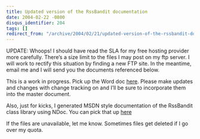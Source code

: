 ```yaml
---
title: Updated version of the RssBandit documentation
date: 2004-02-22 -0800
disqus_identifier: 204
tags: []
redirect_from: "/archive/2004/02/21/updated-version-of-the-rssbandit-documentation.aspx/"
---
```


UPDATE: Whoops! I should have read the SLA for my free hosting provider
more carefully. There’s a size limit to the files I may post on my ftp
server. I will work to rectify this situation by finding a new FTP site.
In the meantime, email me and I will send you the documents referenced
below.

This is a work in progress. Pick up the Word doc
[here](https://haacked.com/docs/GettingStartedWithRssBandit.zip "Getting Started With RSSBandit").
Please make updates and changes with change tracking on and I’ll be sure
to incorporate them into the master document.

Also, just for kicks, I generated MSDN style documentation of the
RssBandit class library using NDoc. You can pick that up
[here](https://haacked.com/docs/RssBandit%20Class%20Library%20Documentation.zip)

If the files are unavailable, let me know. Sometimes files get deleted
if I go over my quota.

